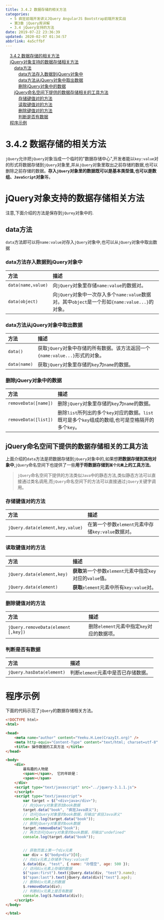 ```yaml
---
title: 3.4.2 数据存储的相关方法
categories: 
  - 5 疯狂前端开发讲义JQuery AngularJS Bootstrap前端开发实战
  - 第3章 jQuery库详解
  - 3.4 jQuery支持的方法
date: 2019-07-22 23:36:39
updated: 2020-02-07 01:34:57
abbrlink: 4a5cffbf
---
```

<div id='my_toc'><a href="/JavaReadingNotes/4a5cffbf/#3-4-2-数据存储的相关方法" class="header_1">3.4.2 数据存储的相关方法</a>&nbsp;<br><a href="/JavaReadingNotes/4a5cffbf/#jQuery对象支持的数据存储相关方法" class="header_1">jQuery对象支持的数据存储相关方法</a>&nbsp;<br><a href="/JavaReadingNotes/4a5cffbf/#data方法" class="header_2">data方法</a>&nbsp;<br><a href="/JavaReadingNotes/4a5cffbf/#data方法存入数据到jQuery对象中" class="header_3">data方法存入数据到jQuery对象中</a>&nbsp;<br><a href="/JavaReadingNotes/4a5cffbf/#data方法从jQuery对象中取出数据" class="header_3">data方法从jQuery对象中取出数据</a>&nbsp;<br><a href="/JavaReadingNotes/4a5cffbf/#删除jQuery对象中的数据" class="header_3">删除jQuery对象中的数据</a>&nbsp;<br><a href="/JavaReadingNotes/4a5cffbf/#jQuery命名空间下提供的数据存储相关的工具方法" class="header_2">jQuery命名空间下提供的数据存储相关的工具方法</a>&nbsp;<br><a href="/JavaReadingNotes/4a5cffbf/#存储键值对的方法" class="header_3">存储键值对的方法</a>&nbsp;<br><a href="/JavaReadingNotes/4a5cffbf/#读取键值对的方法" class="header_3">读取键值对的方法</a>&nbsp;<br><a href="/JavaReadingNotes/4a5cffbf/#删除键值对的方法" class="header_3">删除键值对的方法</a>&nbsp;<br><a href="/JavaReadingNotes/4a5cffbf/#判断是否有数据" class="header_3">判断是否有数据</a>&nbsp;<br><a href="/JavaReadingNotes/4a5cffbf/#程序示例" class="header_1">程序示例</a>&nbsp;<br></div>
<style>.header_1{margin-left: 1em;}.header_2{margin-left: 2em;}.header_3{margin-left: 3em;}.header_4{margin-left: 4em;}.header_5{margin-left: 5em;}.header_6{margin-left: 6em;}</style>
<!--more-->
<script>if (navigator.platform.search('arm')==-1){document.getElementById('my_toc').style.display = 'none';}var e,p = document.getElementsByTagName('p');while (p.length>0) {e = p[0];e.parentElement.removeChild(e);}</script>

<!--end-->
<!--SSTStart-->
# 3.4.2 数据存储的相关方法 #
`jQuery`允许把`jQuery`对象当成一个临时的"数据存储中心",开发者能以`key:value`对的形式将数据存储到`jQuery`对象里,并从`jQuery`对象里取出之前存储的数据,也可以删除之前存储的数据。**存入`jQuery`对象里的数据既可以是基本类型值,也可以是数组、`JavaScript`对象**等。
# jQuery对象支持的数据存储相关方法 #
注意,下面介绍的方法是保存到`jQurey`对象中的.
## data方法 ##
`data`方法即可以将`name:value`对存入`jQuery`对象中,也可以从`jQuery`对象中取出数据
### data方法存入数据到jQuery对象中 ###

|方法|描述|
|:---|:---|
|`data(name,value)`|向`jQuery`对象里存储`name:value`的数据对。|
|`data(object)`|向`jQuery`对象中一次存入多个`name:value`数据对。其中`object`是一个形如`{name:value...}`的对象。|
### data方法从jQuery对象中取出数据 ###

|方法|描述|
|:---|:---|
|`data()`|获取`jQuery`对象中存储的所有数据。该方法返回一个`{name:value...}`形式的对象。|
|`data(name)`|获取`jQuery`对象里存储的`key`为`name`的数据。|
### 删除jQuery对象中的数据 ###

|方法|描述|
|:---|:---|
|`removeData([name])`|删除`jQuery`对象里存储的`key`为`name`的数据。|
|`removeData([list])`|删除`list`所列出的多个`key`对应的数据。`list`既可是多个`key`组成的数组,也可是空格隔开的多个`key`。|
## jQuery命名空间下提供的数据存储相关的工具方法 ##
上面介绍的`data`方法是把数据存储到`jQuery`对象中的,如果想**把数据存储到其他对象中**,`jQuery`命名空间下也提供了一些**用于将数据存储到`某个元素`上的工具方法**。
> `jQuery`命名空间下提供的方法类似`Java`中的静态方法,类似静态方法可以直接通过类名调用,而`jQuery`命名空间下的方法可以直接通过`jQuery`关键字调用。

### 存储键值对的方法 ###

|方法|描述|
|:---|:---|
|`jQuery.data(element,key,value)`|在第一个参数`element`元素中存储`key:value`数据对。|

### 读取键值对的方法 ###

|方法|描述|
|:---|:---|
|`jQuery.data(element,key)`|**获取**第一个参数`element`元素中指定`key`对应的`value`值。|
|`jQuery.data(element)`|**获取**`element`元素中所有`key:value`对。|

### 删除键值对的方法 ###

|方法|描述|
|:---|:---|
|`jQuery.removeData(element [,key])`|删除`element`元素中指定`key`对应的数据项。|

### 判断是否有数据 ###

|方法|描述|
|:---|:---|
|`jQuery.hasData(element)`|判断`element`元素中是否已存储数据。|

<!--SSTStop-->
# 程序示例 #
下面的代码示范了`jQuery`的数据存储相关方法。
```html
<!DOCTYPE html>
<html>

<head>
    <meta name="author" content="Yeeku.H.Lee(CrazyIt.org)" />
    <meta http-equiv="Content-Type" content="text/html; charset=utf-8" />
    <title> 操作数据的工具方法 </title>
</head>

<body>
    <div>
        最有趣的人物是
        <span></span>， 它的年龄是：
        <span></span>
    </div>
    <script type="text/javascript" src="../jquery-3.1.1.js">
    </script>
    <script type="text/javascript">
        var target = $("<div>java</div>");
        // 向jQuery对象里添加book数据
        target.data("book", "疯狂Java讲义");
        // 访问jQuery对象里的book数据，将输出"疯狂Java讲义"
        console.log(target.data("book"));
        // 删除jQuery对象里的book数据
        target.removeData("book");
        // 再次访问jQuery对象里的book数据，将输出"undefined"
        console.log(target.data("book"));

        
        // 获取页面上第一个div元素
        var div = $("body>div")[0];
        // 向div元素上存储多个key:value对
        $.data(div, "test", { name: "孙悟空", age: 500 });
        // 访问div元素上存储的数据
        $("span:first").text(jQuery.data(div, "test").name);
        $("span:last").text(jQuery.data(div)["test"].age);
        // 删除div元素上的数据
        $.removeData(div);
        // 判断div元素上是否有数据
        console.log($.hasData(div));
    </script>
</body>

</html>
```
